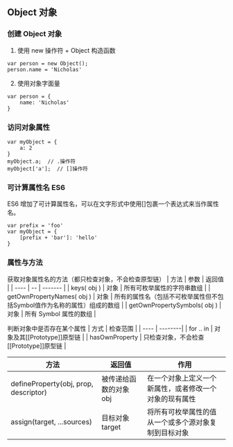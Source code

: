 ## Object 对象

### 创建 Object 对象
1. 使用 new 操作符 + Object 构造函数
```
var person = new Object();
person.name = 'Nicholas'
```
2. 使用对象字面量
```
var person = {
    name: 'Nicholas'
}
```

### 访问对象属性
```
var myObject = {
    a: 2
}
myObject.a;  // .操作符
myObject['a'];  // []操作符
```

### 可计算属性名 ES6
ES6 增加了可计算属性名，可以在文字形式中使用[]包裹一个表达式来当作属性名。
```
var prefix = 'foo'
var myObject = {
    [prefix + 'bar']: 'hello'
}
```

### 属性与方法
获取对象属性名的方法（都只检查对象，不会检查原型链）
| 方法 | 参数 | 返回值 |
| ---- | -- | ------- |
| keys( obj ) | 对象 | 所有可枚举属性的字符串数组 |
| getOwnPropertyNames( obj ) | 对象 | 所有的属性名（包括不可枚举属性但不包括Symbol值作为名称的属性）组成的数组 |
| getOwnPropertySymbols( obj ) | 对象 | 所有 Symbol 属性的数组 |

判断对象中是否存在某个属性
| 方式 | 检查范围 |
| ---- | --------|
| for .. in | 对象及其[[Prototype]]原型链 | 
| hasOwnProperty | 只检查对象，不会检查[[Prototype]]原型链 |

| 方法 | 返回值 | 作用 |
| ---- | ----- | ---- |
| defineProperty(obj, prop, descriptor) | 被传递给函数的对象 obj | 在一个对象上定义一个新属性，或者修改一个对象的现有属性 |
| assign(target, ...sources) | 目标对象 target | 将所有可枚举属性的值从一个或多个源对象复制到目标对象 |
